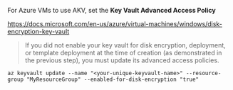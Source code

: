 For Azure VMs to use AKV, set the **Key Vault Advanced Access Policy**

https://docs.microsoft.com/en-us/azure/virtual-machines/windows/disk-encryption-key-vault

> If you did not enable your key vault for disk encryption, deployment, or template deployment at the time of creation (as demonstrated in the previous step), you must update its advanced access policies.

`az keyvault update --name "<your-unique-keyvault-name>" --resource-group "MyResourceGroup" --enabled-for-disk-encryption "true"`
